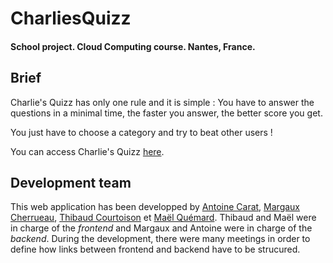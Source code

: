 # CharliesQuizz
#### School project. Cloud Computing course. Nantes, France.

## Brief

Charlie's Quizz has only one rule and it is simple : You have to answer the questions in a minimal time, the faster you answer, the better score you get.

You just have to choose a category and try to beat other users !

You can access Charlie's Quizz [here](http://1-dot-helloworld44230.appspot.com/).

## Development team

This web application has been developped by [Antoine Carat](https://github.com/cara-puce), [Margaux Cherrueau](https://github.com/MgxCherrueau), [Thibaud Courtoison](https://github.com/ErrOrnAmE) et [Maël Quémard](https://github.com/MaelQuemard).
Thibaud and Maël were in charge of the *frontend* and Margaux and Antoine were in charge of the *backend*.
During the development, there were many meetings in order to define how links between frontend and backend have to be strucured.


